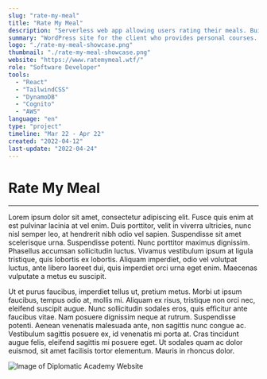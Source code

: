 ```yaml
---
slug: "rate-my-meal"
title: "Rate My Meal"
description: "Serverless web app allowing users rating their meals. Built by React and hosted on AWS."
summary: "WordPress site for the client who provides personal courses. I was in the role of WordPress developer who was responsible for creating custom theme based on a given design."
logo: "./rate-my-meal-showcase.png"
thumbnail: "./rate-my-meal-showcase.png"
website: "https://www.ratemymeal.wtf/"
role: "Software Developer"
tools: 
  - "React"
  - "TailwindCSS"
  - "DynamoDB"
  - "Cognito"
  - "AWS"
language: "en"
type: "project"
timeline: "Mar 22 - Apr 22"
created: "2022-04-12"
last-update: "2022-04-24"
---
```


# Rate My Meal

---

Lorem ipsum dolor sit amet, consectetur adipiscing elit. Fusce quis enim at est pulvinar lacinia at vel enim. Duis porttitor, velit in viverra ultricies, nunc nisl semper leo, at hendrerit nibh odio vel sapien. Suspendisse sit amet scelerisque urna. Suspendisse potenti. Nunc porttitor maximus dignissim. Phasellus accumsan sollicitudin luctus. Vivamus vestibulum ipsum at ligula tristique, quis lobortis ex lobortis. Aliquam imperdiet, odio vel volutpat luctus, ante libero laoreet dui, quis imperdiet orci urna eget enim. Maecenas vulputate a metus eu suscipit.

Ut et purus faucibus, imperdiet tellus ut, pretium metus. Morbi ut ipsum faucibus, tempus odio at, mollis mi. Aliquam ex risus, tristique non orci nec, eleifend suscipit augue. Nunc sollicitudin sodales eros, quis efficitur ante faucibus vitae. Nam posuere dignissim neque at rutrum. Suspendisse potenti. Aenean venenatis malesuada ante, non sagittis nunc congue ac. Vestibulum sagittis posuere ex, id venenatis mi porta at. Cras tincidunt augue felis, eleifend sagittis mi posuere eget. Ut sodales quam ac dolor euismod, sit amet facilisis tortor elementum. Mauris in rhoncus dolor.

![Image of Diplomatic Academy Website](./diplomaticka-akademie-showcase.png)